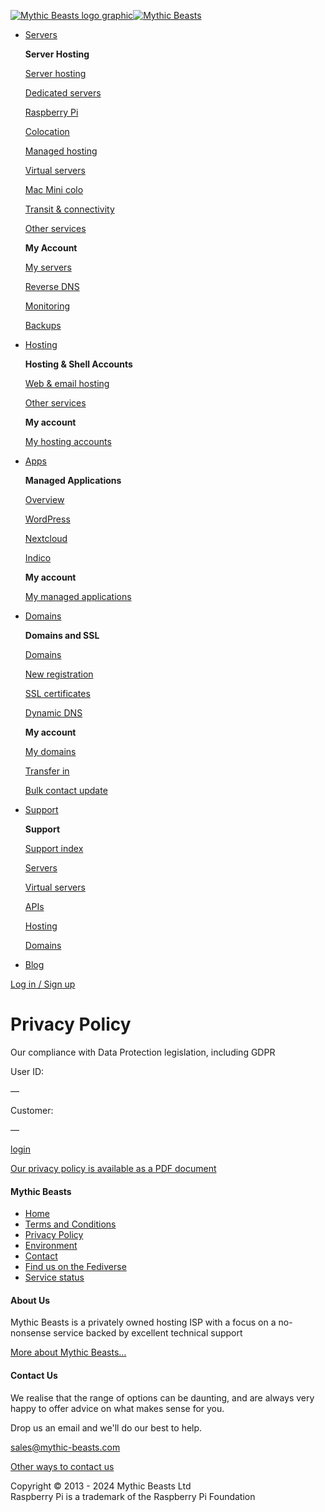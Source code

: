  [![Mythic Beasts logo graphic](/static/img/beasts-256h.png)![Mythic Beasts](/static/img/logotext.svg)](https://www.mythic-beasts.com/)

* [Servers](https://www.mythic-beasts.com/servers/overview)
    
    **Server Hosting**
    
    [Server hosting](https://www.mythic-beasts.com/servers/overview)
    
    [Dedicated servers](https://www.mythic-beasts.com/servers/dedicated)
    
    [Raspberry Pi](https://www.mythic-beasts.com/servers/rpi)
    
    [Colocation](https://www.mythic-beasts.com/sales/colo)
    
    [Managed hosting](https://www.mythic-beasts.com/sales/managed)
    
    [Virtual servers](https://www.mythic-beasts.com/servers/virtual)
    
    [Mac Mini colo](https://www.mythic-beasts.com/sales/colo/macmini)
    
    [Transit & connectivity](https://www.mythic-beasts.com/sales/transit)
    
    [Other services](https://www.mythic-beasts.com/sales/other)
    
    **My Account**
    
    [My servers](https://www.mythic-beasts.com/customer/servers)
    
    [Reverse DNS](https://www.mythic-beasts.com/customer/reversedns)
    
    [Monitoring](https://www.mythic-beasts.com/customer/monitoring)
    
    [Backups](https://www.mythic-beasts.com/customer/backups)
    
* [Hosting](https://www.mythic-beasts.com/hosting)
    
    **Hosting & Shell Accounts**
    
    [Web & email hosting](https://www.mythic-beasts.com/hosting)
    
    [Other services](https://www.mythic-beasts.com/sales/hosting-other)
    
    **My account**
    
    [My hosting accounts](https://www.mythic-beasts.com/customer/hosting)
    
* [Apps](https://www.mythic-beasts.com/apps/overview)
    
    **Managed Applications**
    
    [Overview](https://www.mythic-beasts.com/apps/overview)
    
    [WordPress](https://www.mythic-beasts.com/apps/wordpress)
    
    [Nextcloud](https://www.mythic-beasts.com/apps/nextcloud)
    
    [Indico](https://www.mythic-beasts.com/apps/indico)
    
    **My account**
    
    [My managed applications](https://www.mythic-beasts.com/customer/hosting)
    
* [Domains](https://www.mythic-beasts.com/domains)
    
    **Domains and SSL**
    
    [Domains](https://www.mythic-beasts.com/domains)
    
    [New registration](https://www.mythic-beasts.com/customer/newdomain)
    
    [SSL certificates](https://www.mythic-beasts.com/sales/ssl)
    
    [Dynamic DNS](https://www.mythic-beasts.com/sales/domains/dynamic-dns)
    
    **My account**
    
    [My domains](https://www.mythic-beasts.com/customer/domains)
    
    [Transfer in](https://www.mythic-beasts.com/customer/transferdomain)
    
    [Bulk contact update](https://www.mythic-beasts.com/customer/bulkupdate)
    
* [Support](https://www.mythic-beasts.com/support)
    
    **Support**
    
    [Support index](https://www.mythic-beasts.com/support)
    
    [Servers](https://www.mythic-beasts.com/support/servers)
    
    [Virtual servers](https://www.mythic-beasts.com/support/servers/virtual)
    
    [APIs](https://www.mythic-beasts.com/support/api)
    
    [Hosting](https://www.mythic-beasts.com/support/hosting)
    
    [Domains](https://www.mythic-beasts.com/support/domains)
    
* [Blog](https://www.mythic-beasts.com/blog/)

[Log in / Sign up](https://www.mythic-beasts.com/customer/)

Privacy Policy
==============

Our compliance with Data Protection legislation, including GDPR

User ID:

—

Customer:

—

[login](https://www.mythic-beasts.com/user/login)

[Our privacy policy is available as a PDF document](https://www.mythic-beasts.com/static/documents/privacy-policy.pdf)

#### Mythic Beasts

* [Home](https://www.mythic-beasts.com/)
* [Terms and Conditions](https://www.mythic-beasts.com/terms/overview)
* [Privacy Policy](https://www.mythic-beasts.com/static/documents/privacy-policy.pdf)
* [Environment](https://www.mythic-beasts.com/article/environment)
* [Contact](https://www.mythic-beasts.com/article/contact)
* [Find us on the Fediverse](https://social.mythic-beasts.com/@beasts)
* [Service status](https://status.mythic-beasts.net.uk/)

#### About Us

Mythic Beasts is a privately owned hosting ISP with a focus on a no-nonsense service backed by excellent technical support

[More about Mythic Beasts…](https://www.mythic-beasts.com/article/about)

#### Contact Us

We realise that the range of options can be daunting, and are always very happy to offer advice on what makes sense for you.

Drop us an email and we'll do our best to help.

[sales@mythic-beasts.com](mailto:sales@mythic-beasts.com)

[Other ways to contact us](https://www.mythic-beasts.com/article/contact)

Copyright © 2013 - 2024 Mythic Beasts Ltd  
Raspberry Pi is a trademark of the Raspberry Pi Foundation